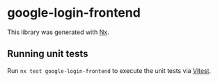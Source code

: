 # google-login-frontend

This library was generated with [Nx](https://nx.dev).

## Running unit tests

Run `nx test google-login-frontend` to execute the unit tests via [Vitest](https://vitest.dev/).
